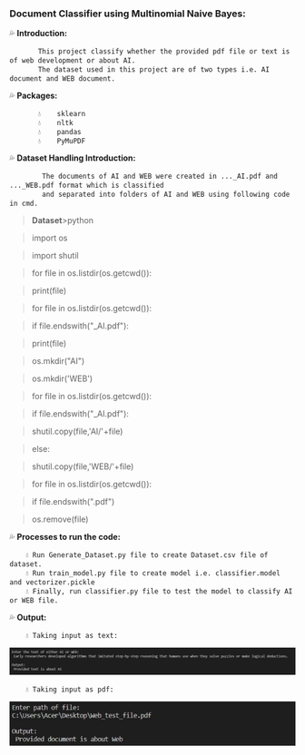 ### **Document Classifier using Multinomial Naive Bayes:**

💦 **Introduction:**
            
           This project classify whether the provided pdf file or text is of web development or about AI. 
           The dataset used in this project are of two types i.e. AI document and WEB document. 

💦 **Packages:**

           💧	sklearn
           💧	nltk
           💧	pandas
           💧	PyMuPDF

💦 **Dataset Handling Introduction:**

            The documents of AI and WEB were created in ..._AI.pdf and ..._WEB.pdf format which is classified
            and separated into folders of AI and WEB using following code in cmd.

> **Dataset**>python

>	import os

>	import shutil

>	for file in os.listdir(os.getcwd()):

>	print(file)

>	for file in os.listdir(os.getcwd()):

>	if file.endswith("_AI.pdf"):

>	print(file)

>	os.mkdir("AI")

>	os.mkdir('WEB')

>	for file in os.listdir(os.getcwd()):

> if file.endswith("_AI.pdf"):

> shutil.copy(file,'AI/'+file)

> else:

> shutil.copy(file,'WEB/'+file)

>for file in os.listdir(os.getcwd()):

> if file.endswith(".pdf")

> os.remove(file)

💦 **Processes to run the code:**

        💧 Run Generate_Dataset.py file to create Dataset.csv file of dataset.
        💧 Run train_model.py file to create model i.e. classifier.model and vectorizer.pickle
        💧 Finally, run classifier.py file to test the model to classify AI or WEB file.

💦 **Output:**

        💧 Taking input as text:

![text](https://raw.githubusercontent.com/rravii/Document_Text-Classifier/master/Screenshots/text.JPG)

        💧 Taking input as pdf:

![pdf](https://raw.githubusercontent.com/rravii/Document_Text-Classifier/master/Screenshots/path.JPG)
